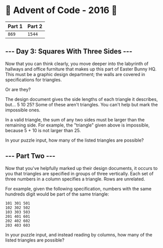 # 🎄 Advent of Code - 2016 🎄
| Part 1 | Part 2 |
| ------ | ------ |
| `869` | `1544` |

## --- Day 3: Squares With Three Sides ---

Now that you can think clearly, you move deeper into the labyrinth of hallways and office furniture that makes up this part of Easter Bunny HQ. This must be a graphic design department; the walls are covered in specifications for triangles.

Or are they?

The design document gives the side lengths of each triangle it describes, but... 5 10 25? Some of these aren't triangles. You can't help but mark the impossible ones.

In a valid triangle, the sum of any two sides must be larger than the remaining side. For example, the "triangle" given above is impossible, because 5 + 10 is not larger than 25.

In your puzzle input, how many of the listed triangles are possible?

## --- Part Two ---

Now that you've helpfully marked up their design documents, it occurs to you that triangles are specified in groups of three vertically. Each set of three numbers in a column specifies a triangle. Rows are unrelated.

For example, given the following specification, numbers with the same hundreds digit would be part of the same triangle:

<pre><code>101 301 501
102 302 502
103 303 503
201 401 601
202 402 602
203 403 603
</code></pre>

In your puzzle input, and instead reading by columns, how many of the listed triangles are possible?